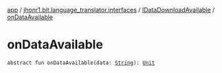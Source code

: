 [app](../../index.md) / [jhonr1.bit.language_translator.interfaces](../index.md) / [IDataDownloadAvailable](index.md) / [onDataAvailable](./on-data-available.md)

# onDataAvailable

`abstract fun onDataAvailable(data: `[`String`](https://kotlinlang.org/api/latest/jvm/stdlib/kotlin/-string/index.html)`): `[`Unit`](https://kotlinlang.org/api/latest/jvm/stdlib/kotlin/-unit/index.html)